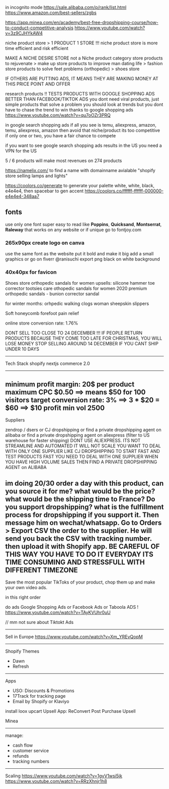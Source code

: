 in incognito mode
https://sale.alibaba.com/p/rank/list.html
https://www.amazon.com/best-sellers/zgbs


https://app.minea.com/en/academy/best-free-dropshipping-course/how-to-conduct-competitive-analysis
https://www.youtube.com/watch?v=3z9CJHYkAW4

niche product store > 1 PRODUCT 1 STORE !!!
niche product store is more time efficient and risk efficient

MAKE A NICHE DESIRE STORE not a Niche product category store
products to rejuvenate > make up store
products to improve man dating life > fashion store
products to solve feet problems (orthopedic) > shoes store

IF OTHERS ARE PUTTING ADS, IT MEANS THEY ARE MAKING MONEY AT THIS PRICE POINT AND OFFER

research products !! TESTS PRODUCTS WITH GOOGLE SHOPPING ADS BETTER THAN FACEBOOK/TIKTOK ADS
you dont need viral products, just simple products that solve a problem
you should look at trends but you dont have to chase the trend to win thanks to google shopping ads
https://www.youtube.com/watch?v=qu7oOZr3PRQ



in google search shopping ads if all you see is temu, aliexpress, amazon, temu, aliexpress, amazon
then avoid that niche/product its too competitive if only one or two, you have a fair chance to compete

if you want to see google search shopping ads results in the US you need a VPN for the US

5 / 6 products will make most revenues on 274 products


https://namelix.com/ to find a name with domainname avialable
"shopify store selling lamps and lights"

https://coolors.co/generate to generate your palette
white, white, black, e4e4e4, then spacebar to gen accent
https://coolors.co/ffffff-ffffff-000000-e4e4e4-348aa7

## fonts
use only one font super easy to read like **Poppins**, **Quicksand**, **Montserrat**, **Raleway**
that works on any website or if unique go to fontjoy.com

### 265x90px create logo on canva
use the same font as the website put it bold and make it big
add a small graphics or go on fiverr @ranisuchi
export png black on white background

### 40x40px for favicon

Shoes store
orthopedic sandals for women
upsells:
silicone hammer toe corrector
tootsies care othopedic sandals for women 2020
premium orthopedic sandals - bunion corrector sandal 

for winter months:
orhpedic walking clogs
woman sheepskin slippers

Soft honeycomb forefoot pain relief

online store conversion rate: 1.76%

DONT SELL TOO CLOSE TO 24 DECEMBER !!!
IF PEOPLE RETURN PRODUCTS BECAUSE THEY COME TOO LATE FOR CHRISTMAS, YOU WILL LOSE MONEY
STOP SELLING AROUND 14 DECEMBER IF YOU CANT SHIP UNDER 10 DAYS

---
Tech Stack
shopify
nextjs commerce 2.0

---
minimum profit margin: 20$ per product
maximum CPC $0.50 ==> means $50 for 100 visitors
target conversion rate: 3% ==> 3 * $20 = $60 ==> $10 profit
min vol 2500
---
Suppliers

zendrop / dsers
or CJ dropshipping
 or find a private dropshipping agent on alibaba
 or find a private dropshipping agent on aliexpress (filter to US warehouse for faster shipping)
DONT USE ALIEXPRESS. ITS NOT STREAMLINE AND AUTOMATED IT WILL NOT SCALE
YOU WANT TO DEAL WITH ONLY ONE SUPPLIER LIKE CJ DROPSHIPPING
TO START FAST AND TEST PRODUCTS FAST YOU NEED TO DEAL WITH ONE SUPPLIER
WHEN YOU HAVE HIGH VOLUME SALES THEN FIND A PRIVATE DROPSHIPPING AGENT on ALIBABA

im doing 20/30 order a day with this product, can you source it for me? what would be the price?
what would be the shipping time to France? Do you support dropshipping? what is the fulfillment process for dropshipping if you support it. 
Then message him on wechat/whatsapp. Go to Orders > Export CSV the order to the supplier.
He will send you back the CSV with tracking number. then upload it with Shopify app.
BE CAREFUL OF THIS WAY YOU HAVE TO DO IT EVERYDAY ITS TIME CONSUMING AND STRESSFULL WITH DIFFERENT TIMEZONE 
---
Save the most popular TikToks of your product, chop them up and make your own video ads.

in this right order

do ads Google Shopping Ads
or Facebook Ads
or Taboola ADS ! https://www.youtube.com/watch?v=TAyKVUhr0uU

// mm not sure about Tiktokt Ads


---
Sell in Europe
https://www.youtube.com/watch?v=Xm_YREvQopM


----

Shopify Themes

- Dawn
- Refresh

---
Apps

- USO: Discounts & Promotions 
- 17Track for tracking page
- Email by Shopify or Klaviyo
  
install loox 
upcart
Upsell App: 
ReConvert Post Purchase Upsell


Minea 

---
manage:
- cash flow
- customer service
- refunds
- tracking numbers



---
Scaling
https://www.youtube.com/watch?v=1gyV1wsi5jk
https://www.youtube.com/watch?v=RRzXhnjr1h8
